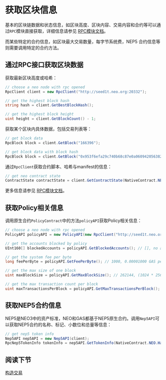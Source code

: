 # 获取区块信息

基本的区块链数据和状态信息，如区块高度、区块内容、交易内容和合约等可以通过`RPC`模块直接获取，详细信息请参见 [RPC模块文档](rpc.md)。

而某些特定的合约信息，如区块最大交易数量，每字节系统费，NEP5 合约信息等则需要调用特定的合约方法。


## 通过RPC接口获取区块数据

获取最新区块高度或哈希：

```c#
// choose a neo node with rpc opened
RpcClient client = new RpcClient("http://seed1t.neo.org:20332");

// get the highest block hash
string hash = client.GetBestBlockHash();

// get the highest block height
uint height = client.GetBlockCount() - 1;
```

获取某个区块内具体数据，包括交易列表等：

```c#
// get block data
RpcBlock block = client.GetBlock("166396");

// get block data with block hash
RpcBlock block = client.GetBlock("0x953f6efa29c740b68c87e0a060942056382a6912a0ddeddc2f6641acb92d9700");
```

通过`RpcClient`获取合约脚本、哈希与manifest的信息：

```c#
// get neo contract state
ContractState contractState = client.GetContractState(NativeContract.NEO.Hash.ToString());
```

更多信息请参见 [RPC模块文档](rpc.md)。

## 获取Policy相关信息

调用原生合约`PolicyContract`中的方法`policyAPI`获取Policy相关信息：

```c#
// choose a neo node with rpc opened
PolicyAPI policyAPI = new PolicyAPI(new RpcClient("http://seed1t.neo.org:20332"));

// get the accounts blocked by policy
UInt160[] blockedAccounts = policyAPI.GetBlockedAccounts(); // [], no account is blocked by now

// get the system fee per byte
long feePerByte = policyAPI.GetFeePerByte(); // 1000, 0.00001000 GAS per byte

// get the max size of one block
uint maxBlockSize = policyAPI.GetMaxBlockSize(); // 262144, (1024 * 256) bytes one block

// get the max transaction count per block
uint maxTransactionsPerBlock = policyAPI.GetMaxTransactionsPerBlock(); // 512, max 512 transactions one block
```

## 获取NEP5合约信息

NEP5是NEO3中的资产标准，NEO和GAS都基于NEP5原生合约。调用`Nep5API`可以获取NEP5合约的名称、标记、小数位和总量等信息：

```c#
// get nep5 token info
Nep5API nep5API = new Nep5API(client);
RpcNep5TokenInfo tokenInfo = nep5API.GetTokenInfo(NativeContract.NEO.Hash);
```

## 阅读下节

[构造交易](transaction.md)